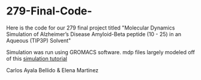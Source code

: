 # 279-Final-Code-


Here is the code for our 279 final project titled "Molecular Dynamics Simulation of Alzheimer’s Disease Amyloid-Beta peptide (10 - 25) in an Aqueous (TIP3P) Solvent"

Simulation was run using GROMACS software. mdp files largely modeled off of this [simulation tutorial](http://www.mdtutorials.com/gmx/lysozyme/05_EM.html)


Carlos Ayala Bellido & Elena Martinez
